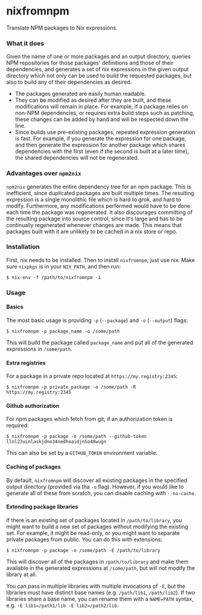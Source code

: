 # nixfromnpm

Translate NPM packages to Nix expressions.

### What it does

Given the name of one or more packages and an output directory, queries NPM repositories for those packages' definitions and those of their dependencies, and generates a set of nix expressions in the given output directory which not only can be used to build the requested packages, but also to build any of their dependencies as desired.

* The packages generated are easily human readable.
* They can be modified as desired after they are built, and these modifications will remain in place. For example, if a package relies on non-NPM dependencies, or requires extra build steps such as patching, these changes can be added by hand and will be respected down the line.
* Since builds use pre-existing packages, repeated expression generation is fast. For example, if you generate the expression for one package, and then generate the expression for another package which shares dependencies with the first (even if the second is built at a later time), the shared dependencies will not be regenerated.

### Advantages over `npm2nix`

`npm2nix` generates the entire dependency tree for an npm package. This is inefficient, since duplicated packages are built multiple times. The resulting expression is a single monolithic file which is hard to grok, and hard to modify. Furthermore, any modifications performed would have to be done each time the package was regenerated. It also discourages committing of the resulting package into source control, since it's large and has to be continually regenerated whenever changes are made. This means that packages built with it are unlikely to be cached in a nix store or repo.

### Installation

First, nix needs to be installed. Then to install `nixfromnpm`, just use nix. Make sure `nixpkgs` is in your `NIX_PATH`, and then run:

```
$ nix-env -f /path/to/nixfromnpm -i
```

### Usage

#### Basics

The most basic usage is providing `-p` (`--package`) and `-o` (`--output`) flags:

```
$ nixfromnpm -p package_name -o /some/path
```

This will build the package called `package_name` and put all of the generated expressions in `/some/path`.

#### Extra registries

For a package in a private repo located at `https://my.registry:2345`:

```
$ nixfromnpm -p private_package -o /some/path -R https://my.registry:2345
```

#### Github authorization

For npm packages which fetch from git, if an authorization token is required:

```
$ nixfromnpm -p package -o /some/path --github-token llnl23uinlaskjdno34nedhoaidjn5o48wugn
```

This can also be set by a `GITHUB_TOKEN` environment variable.

#### Caching of packages

By default, `nixfromnpm` will discover all existing packages in the specified output directory (provided via tha `-o` flag). However, if you would like to generate all of these from scratch, you can disable caching with `--no-cache`.

#### Extending package libraries

If there is an existing set of packages located in `/path/to/library`, you might want to build a new set of packages without modifying the existing set. For example, it might be read-only, or you might want to separate private packages from public. You can do this with extensions:


```
$ nixfromnpm -p package -o /some/path -E /path/to/library
```

This will discover all of the packages in `/path/to/library` and make them available in the generated expressions at `/some/path`, but will not modify the library at all.

You can pass in multiple libraries with multiple invocations of `-E`, but the libraries must have distinct base names (e.g. `/path/lib1`, `/path/lib2`). If two libraries share a base name, you can rename them with a `NAME=PATH` syntax, e.g. `-E lib1=/path1/lib -E lib2=/path2/lib`.
